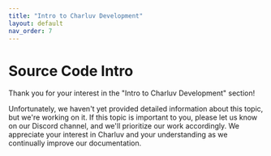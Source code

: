 ```yaml
---
title: "Intro to Charluv Development"
layout: default
nav_order: 7
---
```


# Source Code Intro

Thank you for your interest in the "Intro to Charluv Development" section!

Unfortunately, we haven't yet provided detailed information about this topic, but we're working on it. If this topic is important to you, please let us know on our Discord channel, and we'll prioritize our work accordingly. We appreciate your interest in Charluv and your understanding as we continually improve our documentation.

